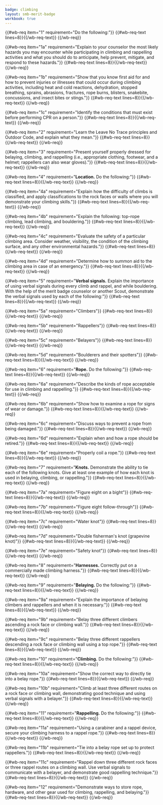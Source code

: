 ```yaml
---
badge: climbing
layout: smb-merit-badge
workbook: true
---
```



{{#wb-req item="1" requirement="Do the following:"}}
{{#wb-req-text lines=8}}{{/wb-req-text}}
{{/wb-req}}

{{#wb-req item="1a" requirement="Explain to your counselor the most likely hazards you may encounter while participating in climbing and rappelling activities and what you should do to anticipate, help prevent, mitigate, and respond to these hazards."}}
{{#wb-req-text lines=8}}{{/wb-req-text}}
{{/wb-req}}

{{#wb-req item="1b" requirement="Show that you know first aid for and how to prevent injuries or illnesses that could occur during climbing activities, including heat and cold reactions, dehydration, stopped breathing, sprains, abrasions, fractures, rope burns, blisters, snakebite, concussions, and insect bites or stings."}}
{{#wb-req-text lines=8}}{{/wb-req-text}}
{{/wb-req}}

{{#wb-req item="1c" requirement="Identify the conditions that must exist before performing CPR on a person."}}
{{#wb-req-text lines=8}}{{/wb-req-text}}
{{/wb-req}}

{{#wb-req item="2" requirement="Learn the Leave No Trace principles and Outdoor Code, and explain what they mean."}}
{{#wb-req-text lines=8}}{{/wb-req-text}}
{{/wb-req}}

{{#wb-req item="3" requirement="Present yourself properly dressed for belaying, climbing, and rappelling (i.e., appropriate clothing, footwear, and a helmet; rappellers can also wear gloves)."}}
{{#wb-req-text lines=8}}{{/wb-req-text}}
{{/wb-req}}

{{#wb-req item="4" requirement="**Location.** Do the following:"}}
{{#wb-req-text lines=8}}{{/wb-req-text}}
{{/wb-req}}

{{#wb-req item="4a" requirement="Explain how the difficulty of climbs is classified, and apply classifications to the rock faces or walls where you will demonstrate your climbing skills."}}
{{#wb-req-text lines=8}}{{/wb-req-text}}
{{/wb-req}}

{{#wb-req item="4b" requirement="Explain the following: top-rope climbing, lead climbing, and bouldering."}}
{{#wb-req-text lines=8}}{{/wb-req-text}}
{{/wb-req}}

{{#wb-req item="4c" requirement="Evaluate the safety of a particular climbing area. Consider weather, visibility, the condition of the climbing surface, and any other environmental hazards."}}
{{#wb-req-text lines=8}}{{/wb-req-text}}
{{/wb-req}}

{{#wb-req item="4d" requirement="Determine how to summon aid to the climbing area in case of an emergency."}}
{{#wb-req-text lines=8}}{{/wb-req-text}}
{{/wb-req}}

{{#wb-req item="5" requirement="**Verbal signals.** Explain the importance of using verbal signals during every climb and rappel, and while bouldering. With the help of the merit badge counselor or another Scout, demonstrate the verbal signals used by each of the following:"}}
{{#wb-req-text lines=8}}{{/wb-req-text}}
{{/wb-req}}

{{#wb-req item="5a" requirement="Climbers"}}
{{#wb-req-text lines=8}}{{/wb-req-text}}
{{/wb-req}}

{{#wb-req item="5b" requirement="Rappellers"}}
{{#wb-req-text lines=8}}{{/wb-req-text}}
{{/wb-req}}

{{#wb-req item="5c" requirement="Belayers"}}
{{#wb-req-text lines=8}}{{/wb-req-text}}
{{/wb-req}}

{{#wb-req item="5d" requirement="Boulderers and their spotters"}}
{{#wb-req-text lines=8}}{{/wb-req-text}}
{{/wb-req}}

{{#wb-req item="6" requirement="**Rope.** Do the following:"}}
{{#wb-req-text lines=8}}{{/wb-req-text}}
{{/wb-req}}

{{#wb-req item="6a" requirement="Describe the kinds of rope acceptable for use in climbing and rappelling."}}
{{#wb-req-text lines=8}}{{/wb-req-text}}
{{/wb-req}}

{{#wb-req item="6b" requirement="Show how to examine a rope for signs of wear or damage."}}
{{#wb-req-text lines=8}}{{/wb-req-text}}
{{/wb-req}}

{{#wb-req item="6c" requirement="Discuss ways to prevent a rope from being damaged."}}
{{#wb-req-text lines=8}}{{/wb-req-text}}
{{/wb-req}}

{{#wb-req item="6d" requirement="Explain when and how a rope should be retired."}}
{{#wb-req-text lines=8}}{{/wb-req-text}}
{{/wb-req}}

{{#wb-req item="6e" requirement="Properly coil a rope."}}
{{#wb-req-text lines=8}}{{/wb-req-text}}
{{/wb-req}}

{{#wb-req item="7" requirement="**Knots.** Demonstrate the ability to tie each of the following knots. Give at least one example of how each knot is used in belaying, climbing, or rappelling."}}
{{#wb-req-text lines=8}}{{/wb-req-text}}
{{/wb-req}}

{{#wb-req item="7a" requirement="Figure eight on a bight"}}
{{#wb-req-text lines=8}}{{/wb-req-text}}
{{/wb-req}}

{{#wb-req item="7b" requirement="Figure eight follow-through"}}
{{#wb-req-text lines=8}}{{/wb-req-text}}
{{/wb-req}}

{{#wb-req item="7c" requirement="Water knot"}}
{{#wb-req-text lines=8}}{{/wb-req-text}}
{{/wb-req}}

{{#wb-req item="7d" requirement="Double fisherman's knot (grapevine knot)"}}
{{#wb-req-text lines=8}}{{/wb-req-text}}
{{/wb-req}}

{{#wb-req item="7e" requirement="Safety knot"}}
{{#wb-req-text lines=8}}{{/wb-req-text}}
{{/wb-req}}

{{#wb-req item="8" requirement="**Harnesses.** Correctly put on a commercially made climbing harness."}}
{{#wb-req-text lines=8}}{{/wb-req-text}}
{{/wb-req}}

{{#wb-req item="9" requirement="**Belaying.** Do the following:"}}
{{#wb-req-text lines=8}}{{/wb-req-text}}
{{/wb-req}}

{{#wb-req item="9a" requirement="Explain the importance of belaying climbers and rappellers and when it is necessary."}}
{{#wb-req-text lines=8}}{{/wb-req-text}}
{{/wb-req}}

{{#wb-req item="9b" requirement="Belay three different climbers ascending a rock face or climbing wall."}}
{{#wb-req-text lines=8}}{{/wb-req-text}}
{{/wb-req}}

{{#wb-req item="9c" requirement="Belay three different rappellers descending a rock face or climbing wall using a top rope."}}
{{#wb-req-text lines=8}}{{/wb-req-text}}
{{/wb-req}}

{{#wb-req item="10" requirement="**Climbing.** Do the following:"}}
{{#wb-req-text lines=8}}{{/wb-req-text}}
{{/wb-req}}

{{#wb-req item="10a" requirement="Show the correct way to directly tie into a belay rope."}}
{{#wb-req-text lines=8}}{{/wb-req-text}}
{{/wb-req}}

{{#wb-req item="10b" requirement="Climb at least three different routes on a rock face or climbing wall, demonstrating good technique and using verbal signals with a belayer."}}
{{#wb-req-text lines=8}}{{/wb-req-text}}
{{/wb-req}}

{{#wb-req item="11" requirement="**Rappelling.** Do the following:"}}
{{#wb-req-text lines=8}}{{/wb-req-text}}
{{/wb-req}}

{{#wb-req item="11a" requirement="Using a carabiner and a rappel device, secure your climbing harness to a rappel rope."}}
{{#wb-req-text lines=8}}{{/wb-req-text}}
{{/wb-req}}

{{#wb-req item="11b" requirement="Tie into a belay rope set up to protect rappellers."}}
{{#wb-req-text lines=8}}{{/wb-req-text}}
{{/wb-req}}

{{#wb-req item="11c" requirement="Rappel down three different rock faces or three rappel routes on a climbing wall. Use verbal signals to communicate with a belayer, and demonstrate good rappelling technique."}}
{{#wb-req-text lines=8}}{{/wb-req-text}}
{{/wb-req}}

{{#wb-req item="12" requirement="Demonstrate ways to store rope, hardware, and other gear used for climbing, rappelling, and belaying."}}
{{#wb-req-text lines=8}}{{/wb-req-text}}
{{/wb-req}}
